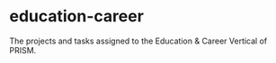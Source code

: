 # education-career
The projects and tasks assigned to the Education &amp; Career Vertical of PRISM.

